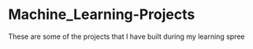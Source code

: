 # Machine_Learning-Projects
These are some of the projects that I have built during my learning spree

